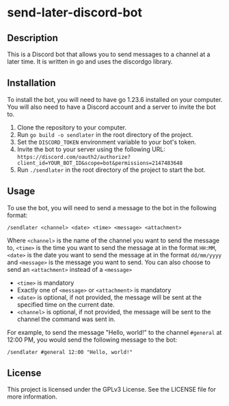 # send-later-discord-bot

## Description

This is a Discord bot that allows you to send messages to a channel at a later time. It is written in go and uses the discordgo library.

## Installation

To install the bot, you will need to have go 1.23.6 installed on your computer. You will also need to have a Discord account and a server to invite the bot to.

1. Clone the repository to your computer.
2. Run `go build -o sendlater` in the root directory of the project.
3. Set the `DISCORD_TOKEN` environment variable to your bot's token.
4. Invite the bot to your server using the following URL: `https://discord.com/oauth2/authorize?client_id=YOUR_BOT_ID&scope=bot&permissions=2147483648`
5. Run `./sendlater` in the root directory of the project to start the bot.

## Usage

To use the bot, you will need to send a message to the bot in the following format:

```
/sendlater <channel> <date> <time> <message> <attachment>
```

Where `<channel>` is the name of the channel you want to send the message to, `<time>` is the time you want to send the message at in the format `HH:MM`, `<date>` is the date you want to send the message at in the format `dd/mm/yyyy` and `<message>` is the message you want to send. You can also choose to send an `<attachment>` instead of a `<message>`

- `<time>` is mandatory
- Exactly one of `<message>` or `<attachment>` is mandatory
- `<date>` is optional, if not provided, the message will be sent at the specified time on the current date.
- `<channel>` is optional, if not provided, the message will be sent to the channel the command was sent in.

For example, to send the message "Hello, world!" to the channel `#general` at 12:00 PM, you would send the following message to the bot:

```
/sendlater #general 12:00 "Hello, world!"
```

## License

This project is licensed under the GPLv3 License. See the LICENSE file for more information.
